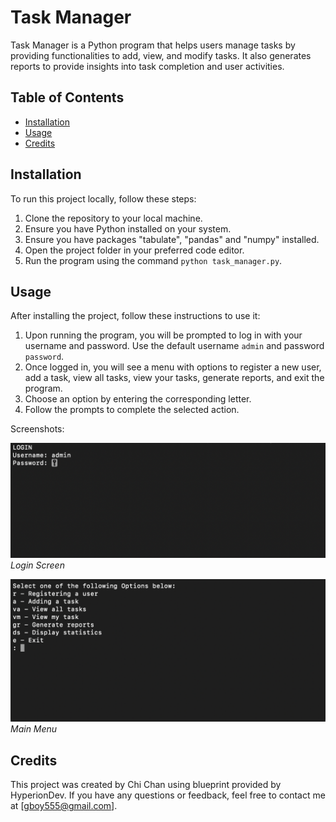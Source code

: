 # Task Manager

Task Manager is a Python program that helps users manage tasks by providing functionalities to add, view, and modify tasks. It also generates reports to provide insights into task completion and user activities.

## Table of Contents

- [Installation](#installation)
- [Usage](#usage)
- [Credits](#credits)

## Installation

To run this project locally, follow these steps:

1. Clone the repository to your local machine.
2. Ensure you have Python installed on your system.
3. Ensure you have packages "tabulate", "pandas" and "numpy" installed.
4. Open the project folder in your preferred code editor.
5. Run the program using the command `python task_manager.py`.

## Usage

After installing the project, follow these instructions to use it:

1. Upon running the program, you will be prompted to log in with your username and password. Use the default username `admin` and password `password`.
2. Once logged in, you will see a menu with options to register a new user, add a task, view all tasks, view your tasks, generate reports, and exit the program.
3. Choose an option by entering the corresponding letter.
4. Follow the prompts to complete the selected action.

Screenshots:

![Login Screen](screenshots/login.png)
*Login Screen*

![Main Menu](screenshots/main_menu.png)
*Main Menu*

## Credits

This project was created by Chi Chan using blueprint provided by HyperionDev. If you have any questions or feedback, feel free to contact me at [gboy555@gmail.com].

